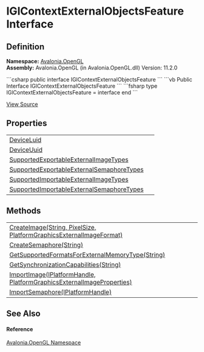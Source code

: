 # IGlContextExternalObjectsFeature Interface




## Definition
**Namespace:** <a href="N_Avalonia_OpenGL">Avalonia.OpenGL</a>  
**Assembly:** Avalonia.OpenGL (in Avalonia.OpenGL.dll) Version: 11.2.0

<Tabs groupId="api-code-preview">
<TabItem value="csharp" label="C#">
```csharp
public interface IGlContextExternalObjectsFeature
```
</TabItem>
<TabItem value="vb" label="VB">
```vb
Public Interface IGlContextExternalObjectsFeature
```
</TabItem>
<TabItem value="fsharp" label="F#">
```fsharp
type IGlContextExternalObjectsFeature = interface end
```
</TabItem>
</Tabs>



<a href="https://github.com/AvaloniaUI/Avalonia/tree/master/src/Avalonia.OpenGL/IGlContextExternalObjectsFeature.cs" title="View the source code">View Source</a>



## Properties
<table>
<tr>
<td><a href="P_Avalonia_OpenGL_IGlContextExternalObjectsFeature_DeviceLuid">DeviceLuid</a></td>
<td> </td>
</tr>
<tr>
<td><a href="P_Avalonia_OpenGL_IGlContextExternalObjectsFeature_DeviceUuid">DeviceUuid</a></td>
<td> </td>
</tr>
<tr>
<td><a href="P_Avalonia_OpenGL_IGlContextExternalObjectsFeature_SupportedExportableExternalImageTypes">SupportedExportableExternalImageTypes</a></td>
<td> </td>
</tr>
<tr>
<td><a href="P_Avalonia_OpenGL_IGlContextExternalObjectsFeature_SupportedExportableExternalSemaphoreTypes">SupportedExportableExternalSemaphoreTypes</a></td>
<td> </td>
</tr>
<tr>
<td><a href="P_Avalonia_OpenGL_IGlContextExternalObjectsFeature_SupportedImportableExternalImageTypes">SupportedImportableExternalImageTypes</a></td>
<td> </td>
</tr>
<tr>
<td><a href="P_Avalonia_OpenGL_IGlContextExternalObjectsFeature_SupportedImportableExternalSemaphoreTypes">SupportedImportableExternalSemaphoreTypes</a></td>
<td> </td>
</tr>
</table>

## Methods
<table>
<tr>
<td><a href="M_Avalonia_OpenGL_IGlContextExternalObjectsFeature_CreateImage">CreateImage(String, PixelSize, PlatformGraphicsExternalImageFormat)</a></td>
<td> </td>
</tr>
<tr>
<td><a href="M_Avalonia_OpenGL_IGlContextExternalObjectsFeature_CreateSemaphore">CreateSemaphore(String)</a></td>
<td> </td>
</tr>
<tr>
<td><a href="M_Avalonia_OpenGL_IGlContextExternalObjectsFeature_GetSupportedFormatsForExternalMemoryType">GetSupportedFormatsForExternalMemoryType(String)</a></td>
<td> </td>
</tr>
<tr>
<td><a href="M_Avalonia_OpenGL_IGlContextExternalObjectsFeature_GetSynchronizationCapabilities">GetSynchronizationCapabilities(String)</a></td>
<td> </td>
</tr>
<tr>
<td><a href="M_Avalonia_OpenGL_IGlContextExternalObjectsFeature_ImportImage">ImportImage(IPlatformHandle, PlatformGraphicsExternalImageProperties)</a></td>
<td> </td>
</tr>
<tr>
<td><a href="M_Avalonia_OpenGL_IGlContextExternalObjectsFeature_ImportSemaphore">ImportSemaphore(IPlatformHandle)</a></td>
<td> </td>
</tr>
</table>

## See Also


#### Reference
<a href="N_Avalonia_OpenGL">Avalonia.OpenGL Namespace</a>  

